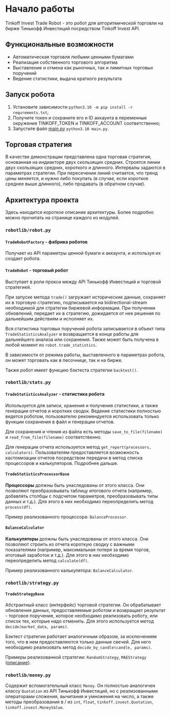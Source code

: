 # Начало работы

Tinkoff Invest Trade Robot - это робот для алгоритмической торговли на бирже Тинькофф Инвестиций посредством Tinkoff Invest API.

## Функциональные возможности

* Автоматическая торговля любыми ценными бумагами
* Реализация собственного торгового алгоритма
* Выставление и отмена как рыночных, так и лимитных торговых поручений
* Ведение статистики, выдача краткого результата

## Запуск робота

1. Установите зависимости `python3.10 -m pip install -r requrements.txt`;
2. Получите токен и сохраните его и ID аккаунта в переменные окружения TINKOFF_TOKEN и TINKOFF_ACCOUNT соответственно;
3. Запустите файл [main.py](main.py) `python3.10 main.py`.

## Торговая стратегия

В качестве демонстрации представлена одна торговая стратегия, основанная на индиакторе двух скользящих средних.
Строятся линии двух скользящих средних, короткого и длинного. Интервалы задаются в параметрах стратегии.
При пересечении линий считается, что тренд цены меняется, и нужно либо покупать (в случае, если короткое среднее выше
длинного), либо продавать (в обратном случае).


## Архитектура проекта

Здесь находится короткое описание архитектуры. Более подробно можно прочитать на странице каждого из модулей.

### `robotlib/robot.py`
#### `TradeRobotFactory` - фабрика роботов 
Получает из API параметры ценной бумаги и аккаунта, и используя их создает робота.

#### `TradeRobot` - торговый робот 
Выступает в роли прокси между API Тинькофф Инвестиций и торговой стратегией. 

При запуске метода `trade()` загружает исторические данные, сохраняет их в торговую стратегию,
подписывается на bidirectional-stream необходимой для стратегии биржевой информации. При получении обновлений,
передает их в стратегию, дожидается от нее решения по дальнейшим действиям и исполняет их.

Вся статистика торговых поручений робота записывается в объект типа `TradeStatisticsAnalyzer` и возвращается в конце работы
для дальнейшего анализа или сохранения. Также может быть получена в любой момент из `robot.trade_statistics`.

В зависимости от режима работы, выставленного в параметрах робота, он может торговать как в песочнице, так и на бирже.

Также робот имеет функцию бэктеста стратегии `backtest()`.

### `robotlib/stats.py`
#### `TradeStatisticsAnalyzer` - статистика робота
Используется для записи, хранения и получения статистики, а также генерации отчетов и коротких сводок. Ведение статистики
полностью ведется роботом, пользователю рекомендуется использовать только функции сохранения в файл и генерации
отчетов.

Для сохранения и чтения из файла есть методы `save_to_file(filename)` и `read_from_file(filename)` соответственно.

Для генерации отчета используется метод `get_report(processors, calculators)`. Пользователям предоставляется возможность
кастомизации отчетов посредством передачи в метод списка процессоров и калькуляторов. Подробнее дальше.

#### `TradeStatisticsProcessorBase`
**Процессоры** должны быть унаследованы от этого класса. Они позволяют преобразовывать таблицу итогового отчета
(например, добавлять столбцы с подсчетом параметров, преобразовывать типы данных и т.д.). Для этого в них необходимо
переопределить метод `process(df)`.

Пример реализованного процессора: `BalanceProcessor`.

#### `BalanceCalculator`
**Калькуляторы** должны быть унаследованы от этого класса. Они позволяют строить из отчета короткую сводку с важными
показателями (например, максимальная потеря за время торгов, итоговый заработок и т.д.). Для этого в них необходимо
переопределить метод `calculate(df)`.

Пример реализованного калькулятора: `BalanceCalculator`.

### `robotlib/strategy.py`
#### `TradeStrategyBase`
Абстрактный класс (интерфейс) торговой стратегии. Он обрабатывает обновления данных, предоставляемые роботом и
возвращает результат - торговое поручение, которое необходимо реализовать роботу, или список тех, которые надо отменить.
Для этого используется метод `decide(market_data, params)`.

Бэктест стратегии работает аналогичным образом, за исключением того, что в нем предоставляются только данные свечей. Для
него необходимо реализовать метод `decide_by_candle(candle, params)`.

Примеры реализованной стратегии: `RandomStrategy`, `MAEStrategy` ([описание](#_4)).

### `robotlib/money.py`
Содержит вспомогательный класс `Money`. Он полностью аналогичен классу `Quotation` из API Тинькофф Инвестиций, но
с реализованными операторами сложения, вычитания и умножения на число, а также методы преобразования в / из `int`,
`float`, `tinkoff.invest.Quotation`, `tinkoff.invest.MoneyValue`.
